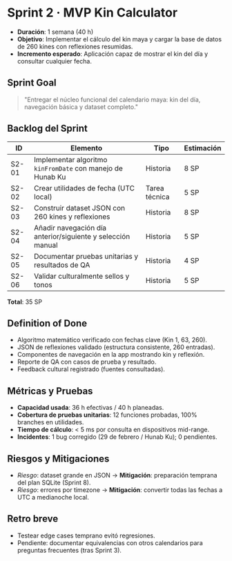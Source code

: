 # Sprint 2 · MVP Kin Calculator

- **Duración**: 1 semana (40 h)
- **Objetivo**: Implementar el cálculo del kin maya y cargar la base de datos de 260 kines con reflexiones resumidas.
- **Incremento esperado**: Aplicación capaz de mostrar el kin del día y consultar cualquier fecha.

## Sprint Goal
> "Entregar el núcleo funcional del calendario maya: kin del día, navegación básica y dataset completo."

## Backlog del Sprint
| ID | Elemento | Tipo | Estimación |
| --- | --- | --- | --- |
| S2-01 | Implementar algoritmo `kinFromDate` con manejo de Hunab Ku | Historia | 8 SP |
| S2-02 | Crear utilidades de fecha (UTC local) | Tarea técnica | 5 SP |
| S2-03 | Construir dataset JSON con 260 kines y reflexiones | Historia | 8 SP |
| S2-04 | Añadir navegación día anterior/siguiente y selección manual | Historia | 5 SP |
| S2-05 | Documentar pruebas unitarias y resultados de QA | Historia | 4 SP |
| S2-06 | Validar culturalmente sellos y tonos | Historia | 5 SP |

**Total**: 35 SP

## Definition of Done
- Algoritmo matemático verificado con fechas clave (Kin 1, 63, 260).
- JSON de reflexiones validado (estructura consistente, 260 entradas).
- Componentes de navegación en la app mostrando kin y reflexión.
- Reporte de QA con casos de prueba y resultado.
- Feedback cultural registrado (fuentes consultadas).

## Métricas y Pruebas
- **Capacidad usada**: 36 h efectivas / 40 h planeadas.
- **Cobertura de pruebas unitarias**: 12 funciones probadas, 100% branches en utilidades.
- **Tiempo de cálculo**: < 5 ms por consulta en dispositivos mid-range.
- **Incidentes**: 1 bug corregido (29 de febrero / Hunab Ku); 0 pendientes.

## Riesgos y Mitigaciones
- *Riesgo*: dataset grande en JSON → **Mitigación**: preparación temprana del plan SQLite (Sprint 8).
- *Riesgo*: errores por timezone → **Mitigación**: convertir todas las fechas a UTC a medianoche local.

## Retro breve
- Testear edge cases temprano evitó regresiones.
- Pendiente: documentar equivalencias con otros calendarios para preguntas frecuentes (tras Sprint 3).

